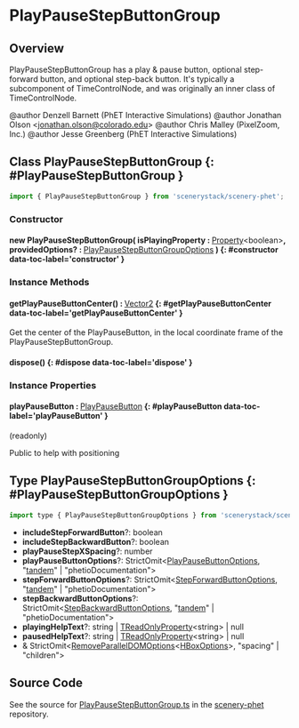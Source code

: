 # PlayPauseStepButtonGroup

## Overview

PlayPauseStepButtonGroup has a play &amp; pause button, optional step-forward button, and optional step-back button.
It's typically a subcomponent of TimeControlNode, and was originally an inner class of TimeControlNode.

@author Denzell Barnett (PhET Interactive Simulations)
@author Jonathan Olson &lt;jonathan.olson@colorado.edu&gt;
@author Chris Malley (PixelZoom, Inc.)
@author Jesse Greenberg (PhET Interactive Simulations)

## Class PlayPauseStepButtonGroup {: #PlayPauseStepButtonGroup }


```js
import { PlayPauseStepButtonGroup } from 'scenerystack/scenery-phet';
```
### Constructor

#### new PlayPauseStepButtonGroup( isPlayingProperty : <span style="font-weight: 400;">[Property](../axon/Property.md)&lt;<span style="color: hsla(calc(var(--md-hue) + 180deg),80%,40%,1);">boolean</span>&gt;</span>, providedOptions? : <span style="font-weight: 400;">[PlayPauseStepButtonGroupOptions](../scenery-phet/PlayPauseStepButtonGroup.md#PlayPauseStepButtonGroupOptions)</span> ) {: #constructor data-toc-label='constructor' }

### Instance Methods

#### getPlayPauseButtonCenter() : <span style="font-weight: 400;">[Vector2](../dot/Vector2.md)</span> {: #getPlayPauseButtonCenter data-toc-label='getPlayPauseButtonCenter' }

Get the center of the PlayPauseButton, in the local coordinate frame of the PlayPauseStepButtonGroup.

#### dispose() {: #dispose data-toc-label='dispose' }

### Instance Properties

#### playPauseButton : <span style="font-weight: 400;">[PlayPauseButton](../scenery-phet/PlayPauseButton.md)</span> {: #playPauseButton data-toc-label='playPauseButton' }

(readonly)

Public to help with positioning



## Type PlayPauseStepButtonGroupOptions {: #PlayPauseStepButtonGroupOptions }


```js
import type { PlayPauseStepButtonGroupOptions } from 'scenerystack/scenery-phet';
```


- **includeStepForwardButton**?: <span style="color: hsla(calc(var(--md-hue) + 180deg),80%,40%,1);">boolean</span>
- **includeStepBackwardButton**?: <span style="color: hsla(calc(var(--md-hue) + 180deg),80%,40%,1);">boolean</span>
- **playPauseStepXSpacing**?: <span style="color: hsla(calc(var(--md-hue) + 180deg),80%,40%,1);">number</span>
- **playPauseButtonOptions**?: StrictOmit&lt;[PlayPauseButtonOptions](../scenery-phet/PlayPauseButton.md#PlayPauseButtonOptions), "[tandem](../tandem/tandem.md)" | "phetioDocumentation"&gt;
- **stepForwardButtonOptions**?: StrictOmit&lt;[StepForwardButtonOptions](../scenery-phet/StepForwardButton.md#StepForwardButtonOptions), "[tandem](../tandem/tandem.md)" | "phetioDocumentation"&gt;
- **stepBackwardButtonOptions**?: StrictOmit&lt;[StepBackwardButtonOptions](../scenery-phet/StepBackwardButton.md#StepBackwardButtonOptions), "[tandem](../tandem/tandem.md)" | "phetioDocumentation"&gt;
- **playingHelpText**?: <span style="color: hsla(calc(var(--md-hue) + 180deg),80%,40%,1);">string</span> | [TReadOnlyProperty](../axon/TReadOnlyProperty.md)&lt;<span style="color: hsla(calc(var(--md-hue) + 180deg),80%,40%,1);">string</span>&gt; | <span style="color: hsla(calc(var(--md-hue) + 180deg),80%,40%,1);">null</span>
- **pausedHelpText**?: <span style="color: hsla(calc(var(--md-hue) + 180deg),80%,40%,1);">string</span> | [TReadOnlyProperty](../axon/TReadOnlyProperty.md)&lt;<span style="color: hsla(calc(var(--md-hue) + 180deg),80%,40%,1);">string</span>&gt; | <span style="color: hsla(calc(var(--md-hue) + 180deg),80%,40%,1);">null</span>
- &amp; StrictOmit&lt;[RemoveParallelDOMOptions](../scenery/ParallelDOM.md#RemoveParallelDOMOptions)&lt;[HBoxOptions](../scenery/HBox.md#HBoxOptions)&gt;, "spacing" | "children"&gt;




## Source Code

See the source for [PlayPauseStepButtonGroup.ts](https://github.com/phetsims/scenery-phet/blob/main/js/buttons/PlayPauseStepButtonGroup.ts) in the [scenery-phet](https://github.com/phetsims/scenery-phet) repository.
